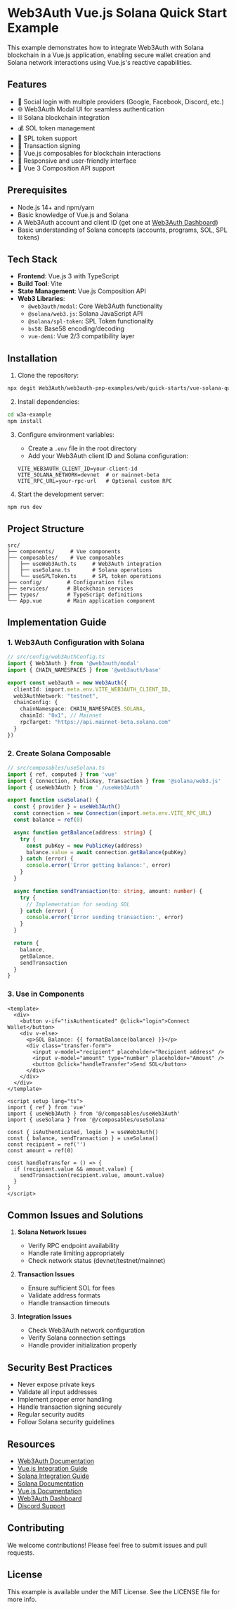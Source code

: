 # Web3Auth Vue.js Solana Quick Start Example

This example demonstrates how to integrate Web3Auth with Solana blockchain in a Vue.js application, enabling secure wallet creation and Solana network interactions using Vue.js's reactive capabilities.

## Features

- 🔐 Social login with multiple providers (Google, Facebook, Discord, etc.)
- 🌐 Web3Auth Modal UI for seamless authentication
- ⛓️ Solana blockchain integration
- 💰 SOL token management
- 🔑 SPL token support
- 📝 Transaction signing
- 🔄 Vue.js composables for blockchain interactions
- 📱 Responsive and user-friendly interface
- 🎨 Vue 3 Composition API support

## Prerequisites

- Node.js 14+ and npm/yarn
- Basic knowledge of Vue.js and Solana
- A Web3Auth account and client ID (get one at [Web3Auth Dashboard](https://dashboard.web3auth.io))
- Basic understanding of Solana concepts (accounts, programs, SOL, SPL tokens)

## Tech Stack

- **Frontend**: Vue.js 3 with TypeScript
- **Build Tool**: Vite
- **State Management**: Vue.js Composition API
- **Web3 Libraries**: 
  - `@web3auth/modal`: Core Web3Auth functionality
  - `@solana/web3.js`: Solana JavaScript API
  - `@solana/spl-token`: SPL Token functionality
  - `bs58`: Base58 encoding/decoding
  - `vue-demi`: Vue 2/3 compatibility layer

## Installation

1. Clone the repository:
```bash
npx degit Web3Auth/web3auth-pnp-examples/web/quick-starts/vue-solana-quick-start w3a-example
```

2. Install dependencies:
```bash
cd w3a-example
npm install
```

3. Configure environment variables:
   - Create a `.env` file in the root directory
   - Add your Web3Auth client ID and Solana configuration:
   ```
   VITE_WEB3AUTH_CLIENT_ID=your-client-id
   VITE_SOLANA_NETWORK=devnet  # or mainnet-beta
   VITE_RPC_URL=your-rpc-url   # Optional custom RPC
   ```

4. Start the development server:
```bash
npm run dev
```

## Project Structure

```
src/
├── components/     # Vue components
├── composables/    # Vue composables
│   ├── useWeb3Auth.ts     # Web3Auth integration
│   ├── useSolana.ts       # Solana operations
│   └── useSPLToken.ts     # SPL token operations
├── config/        # Configuration files
├── services/      # Blockchain services
├── types/         # TypeScript definitions
└── App.vue        # Main application component
```

## Implementation Guide

### 1. Web3Auth Configuration with Solana
```typescript
// src/config/web3AuthConfig.ts
import { Web3Auth } from '@web3auth/modal'
import { CHAIN_NAMESPACES } from '@web3auth/base'

export const web3auth = new Web3Auth({
  clientId: import.meta.env.VITE_WEB3AUTH_CLIENT_ID,
  web3AuthNetwork: "testnet",
  chainConfig: {
    chainNamespace: CHAIN_NAMESPACES.SOLANA,
    chainId: "0x1", // Mainnet
    rpcTarget: "https://api.mainnet-beta.solana.com"
  }
})
```

### 2. Create Solana Composable
```typescript
// src/composables/useSolana.ts
import { ref, computed } from 'vue'
import { Connection, PublicKey, Transaction } from '@solana/web3.js'
import { useWeb3Auth } from './useWeb3Auth'

export function useSolana() {
  const { provider } = useWeb3Auth()
  const connection = new Connection(import.meta.env.VITE_RPC_URL)
  const balance = ref(0)

  async function getBalance(address: string) {
    try {
      const pubKey = new PublicKey(address)
      balance.value = await connection.getBalance(pubKey)
    } catch (error) {
      console.error('Error getting balance:', error)
    }
  }

  async function sendTransaction(to: string, amount: number) {
    try {
      // Implementation for sending SOL
    } catch (error) {
      console.error('Error sending transaction:', error)
    }
  }

  return {
    balance,
    getBalance,
    sendTransaction
  }
}
```

### 3. Use in Components
```vue
<template>
  <div>
    <button v-if="!isAuthenticated" @click="login">Connect Wallet</button>
    <div v-else>
      <p>SOL Balance: {{ formatBalance(balance) }}</p>
      <div class="transfer-form">
        <input v-model="recipient" placeholder="Recipient address" />
        <input v-model="amount" type="number" placeholder="Amount" />
        <button @click="handleTransfer">Send SOL</button>
      </div>
    </div>
  </div>
</template>

<script setup lang="ts">
import { ref } from 'vue'
import { useWeb3Auth } from '@/composables/useWeb3Auth'
import { useSolana } from '@/composables/useSolana'

const { isAuthenticated, login } = useWeb3Auth()
const { balance, sendTransaction } = useSolana()
const recipient = ref('')
const amount = ref(0)

const handleTransfer = () => {
  if (recipient.value && amount.value) {
    sendTransaction(recipient.value, amount.value)
  }
}
</script>
```

## Common Issues and Solutions

1. **Solana Network Issues**
   - Verify RPC endpoint availability
   - Handle rate limiting appropriately
   - Check network status (devnet/testnet/mainnet)

2. **Transaction Issues**
   - Ensure sufficient SOL for fees
   - Validate address formats
   - Handle transaction timeouts

3. **Integration Issues**
   - Check Web3Auth network configuration
   - Verify Solana connection settings
   - Handle provider initialization properly

## Security Best Practices

- Never expose private keys
- Validate all input addresses
- Implement proper error handling
- Handle transaction signing securely
- Regular security audits
- Follow Solana security guidelines

## Resources

- [Web3Auth Documentation](https://web3auth.io/docs)
- [Vue.js Integration Guide](https://web3auth.io/docs/sdk/pnp/web/modal/)
- [Solana Integration Guide](https://web3auth.io/docs/connect-blockchain/solana)
- [Solana Documentation](https://docs.solana.com)
- [Vue.js Documentation](https://vuejs.org/)
- [Web3Auth Dashboard](https://dashboard.web3auth.io)
- [Discord Support](https://discord.gg/web3auth)

## Contributing

We welcome contributions! Please feel free to submit issues and pull requests.

## License

This example is available under the MIT License. See the LICENSE file for more info.
